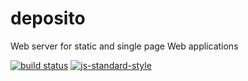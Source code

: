 deposito
========

Web server for static and single page Web applications

[![build status](https://img.shields.io/travis/sonnyp/deposito/master.svg?style=flat-square)](http://travis-ci.org/sonnyp/deposito)
[![js-standard-style](https://img.shields.io/badge/code%20style-standard-brightgreen.svg?style=flat-square)](http://standardjs.com/)
